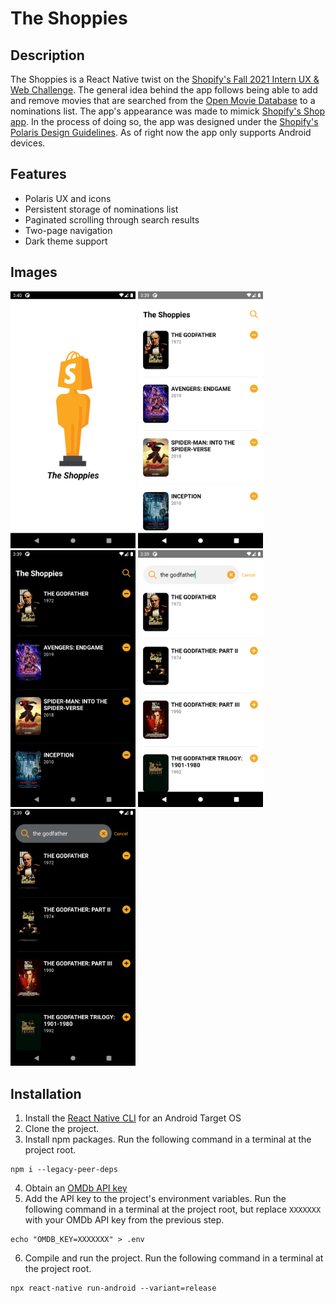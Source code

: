 # The Shoppies

## Description

The Shoppies is a React Native twist on the [Shopify's Fall 2021 Intern UX & Web Challenge](https://docs.google.com/document/d/1SdR9rQpocsH5rPTOcxr9noqHRld5NJlylKO9Hf94U8U). The general idea behind the app follows being able to add and remove movies that are searched from the [Open Movie Database](http://www.omdbapi.com/) to a nominations list. The app's appearance was made to mimick [Shopify's Shop app](https://shop.app/). In the process of doing so, the app was designed under the [Shopify's Polaris Design Guidelines](https://polaris.shopify.com/). As of right now the app only supports Android devices.

## Features

- Polaris UX and icons
- Persistent storage of nominations list
- Paginated scrolling through search results
- Two-page navigation
- Dark theme support

## Images

<img src="https://raw.githubusercontent.com/a-arshad/TheShoppies/master/assets/demo_images/splash.png" width="200">
<img src="https://raw.githubusercontent.com/a-arshad/TheShoppies/master/assets/demo_images/light_nominations.png" width="200">
<img src="https://raw.githubusercontent.com/a-arshad/TheShoppies/master/assets/demo_images/dark_nominations.png" width="200">
<img src="https://raw.githubusercontent.com/a-arshad/TheShoppies/master/assets/demo_images/light_search.png" width="200">
<img src="https://raw.githubusercontent.com/a-arshad/TheShoppies/master/assets/demo_images/dark_search.png" width="200">

## Installation

1. Install the [React Native CLI](https://reactnative.dev/docs/environment-setup) for an Android Target OS
2. Clone the project.
3. Install npm packages. Run the following command in a terminal at the project root. 
```
npm i --legacy-peer-deps
```
4. Obtain an [OMDb API key](http://www.omdbapi.com/apikey.aspx)
5. Add the API key to the project's environment variables. Run the following command in a terminal at the project root, but replace `XXXXXXX` with your OMDb API key from the previous step. 
```
echo "OMDB_KEY=XXXXXXX" > .env
```
6. Compile and run the project. Run the following command in a terminal at the project root. 
```
npx react-native run-android --variant=release
```
 